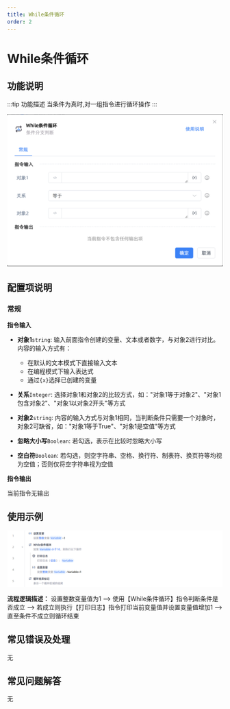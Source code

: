 ```yaml
---
title: While条件循环
order: 2
---
```


# While条件循环

## 功能说明

:::tip 功能描述
当条件为真时,对一组指令进行循环操作
:::

![image-20250228170734342](../../assets/image-20250228170734342.png)

## 配置项说明

### 常规

**指令输入**

- **对象1**`string`: 输入前面指令创建的变量、文本或者数字，与对象2进行对比。内容的输入方式有：
  - 在默认的文本模式下直接输入文本
  - 在编程模式下输入表达式
  - 通过`{x}`选择已创建的变量

- **关系**`Integer`: 选择对象1和对象2的比较方式，如："对象1等于对象2"、"对象1包含对象2"、"对象1以对象2开头"等方式

- **对象2**`string`: 内容的输入方式与对象1相同，当判断条件只需要一个对象时，对象2可缺省，如："对象1等于True"、"对象1是空值"等方式

- **忽略大小写**`Boolean`: 若勾选，表示在比较时忽略大小写

- **空白符**`Boolean`: 若勾选，则空字符串、空格、换行符、制表符、换页符等均视为空值；否则仅将空字符串视为空值

**指令输出**

当前指令无输出

## 使用示例

![image-20250303140528466](../../assets/image-20250303140528466.png)

**流程逻辑描述：** 设置整数变量值为1 --> 使用【While条件循环】指令判断条件是否成立 --> 若成立则执行【打印日志】指令打印当前变量值并设置变量值增加1 --> 直至条件不成立则循环结束

## 常见错误及处理

无

## 常见问题解答

无

